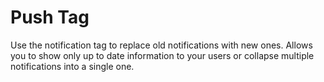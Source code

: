 # Push Tag

Use the notification tag to replace old notifications with new ones. Allows you to show only up to date information to your users or collapse multiple notifications into a single one.
